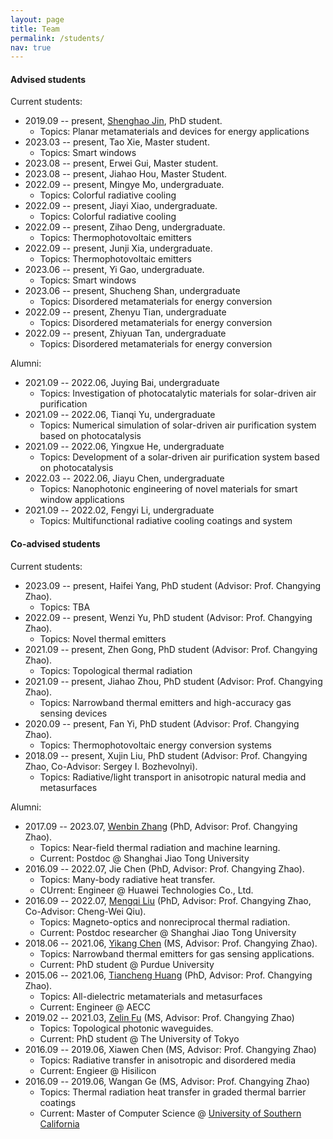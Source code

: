 ```yaml
---
layout: page
title: Team
permalink: /students/
nav: true
---
```


#### Advised students

Current students:

- 2019.09 -- present, [Shenghao Jin](https://scholar.google.com/citations?user=SDUxFkMAAAAJ), PhD student.
  - Topics: Planar metamaterials and devices for energy applications
- 2023.03 -- present, Tao Xie, Master student.
  - Topics: Smart windows
- 2023.08 -- present, Erwei Gui, Master student.
- 2023.08 -- present, Jiahao Hou, Master Student.
- 2022.09 -- present, Mingye Mo, undergraduate.
  - Topics: Colorful radiative cooling
- 2022.09 -- present, Jiayi Xiao, undergraduate.
  - Topics: Colorful radiative cooling
- 2022.09 -- present, Zihao Deng, undergraduate.
  - Topics: Thermophotovoltaic emitters
- 2022.09 -- present, Junji Xia, undergraduate.
  - Topics: Thermophotovoltaic emitters
- 2023.06 -- present, Yi Gao, undergraduate.
  - Topics: Smart windows
- 2023.06 -- present, Shucheng Shan, undergraduate
  - Topics: Disordered metamaterials for energy conversion
- 2022.09 -- present, Zhenyu Tian, undergraduate
  - Topics: Disordered metamaterials for energy conversion
- 2022.09 -- present, Zhiyuan Tan, undergraduate
  - Topics: Disordered metamaterials for energy conversion


Alumni:
- 2021.09 -- 2022.06, Juying Bai, undergraduate
  - Topics: Investigation of photocatalytic materials for solar-driven air purification
- 2021.09 -- 2022.06, Tianqi Yu, undergraduate
  - Topics: Numerical simulation of solar-driven air purification system based on photocatalysis
- 2021.09 -- 2022.06, Yingxue He, undergraduate
  - Topics: Development of a solar-driven air purification system based on photocatalysis
- 2022.03 -- 2022.06, Jiayu Chen, undergraduate
  - Topics: Nanophotonic engineering of novel materials for smart window applications
- 2021.09 -- 2022.02, Fengyi Li, undergraduate
  - Topics: Multifunctional radiative cooling coatings and system



#### Co-advised students

Current students:

- 2023.09 -- present, Haifei Yang, PhD student (Advisor: Prof. Changying Zhao).
  - Topics: TBA
- 2022.09 -- present, Wenzi Yu, PhD student (Advisor: Prof. Changying Zhao).
  - Topics: Novel thermal emitters
- 2021.09 -- present, Zhen Gong, PhD student (Advisor: Prof. Changying Zhao).
  - Topics: Topological thermal radiation
- 2021.09 -- present, Jiahao Zhou, PhD student (Advisor: Prof. Changying Zhao).
  - Topics: Narrowband thermal emitters and high-accuracy gas sensing devices
- 2020.09 -- present, Fan Yi, PhD student (Advisor: Prof. Changying Zhao).
  - Topics: Thermophotovoltaic energy conversion systems
- 2018.09 -- present, Xujin Liu, PhD student (Advisor: Prof. Changying Zhao, Co-Advisor: Sergey I. Bozhevolnyi).
  - Topics: Radiative/light transport in anisotropic natural media and metasurfaces


Alumni:

- 2017.09 -- 2023.07, [Wenbin Zhang](https://scholar.google.com/citations?user=HhrBxVcAAAAJ) (PhD, Advisor: Prof. Changying Zhao).
  - Topics: Near-field thermal radiation and machine learning.
  - Current: Postdoc @ Shanghai Jiao Tong University
- 2016.09 -- 2022.07, Jie Chen (PhD, Advisor: Prof. Changying Zhao).
  - Topics: Many-body radiative heat transfer.
  - CUrrent: Engineer @ Huawei Technologies Co., Ltd.
- 2016.09 -- 2022.07, [Mengqi Liu](https://scholar.google.com/citations?user=VAeFsOsAAAAJ) (PhD, Advisor: Prof. Changying Zhao, Co-Advisor: Cheng-Wei Qiu).
  - Topics: Magneto-optics and nonreciprocal thermal radiation.
  - Current: Postdoc researcher @ Shanghai Jiao Tong University
- 2018.06 -- 2021.06, [Yikang Chen](https://engineering.purdue.edu/NanoLab/people.htm) (MS, Advisor: Prof. Changying Zhao).
  - Topics: Narrowband thermal emitters for gas sensing applications.
  - Current: PhD student @ Purdue University
- 2015.06 -- 2021.06, [Tiancheng Huang](https://scholar.google.com/citations?user=3k7BOiAAAAAJ) (PhD, Advisor: Prof. Changying Zhao).
  - Topics: All-dielectric metamaterials and metasurfaces
  - Current: Engineer @ AECC
- 2019.02 -- 2021.03, [Zelin Fu](http://www.hfr.iis.u-tokyo.ac.jp/members/fu/index-e.html) (MS, Advisor: Prof. Changying Zhao)
  - Topics: Topological photonic waveguides.
  - Current: PhD student @ The University of Tokyo 
- 2016.09 -- 2019.06, Xiawen Chen (MS, Advisor: Prof. Changying Zhao)
  - Topics: Radiative transfer in anisotropic and disordered media  
  - Current: Engieer @ Hisilicon 
- 2016.09 -- 2019.06, Wangan Ge (MS, Advisor: Prof. Changying Zhao)
  - Topics: Thermal radiation heat transfer in graded thermal barrier coatings
  - Current: Master of Computer Science @ [University of Southern California](https://www.linkedin.com/in/wangan-ge-3b957a226)
   